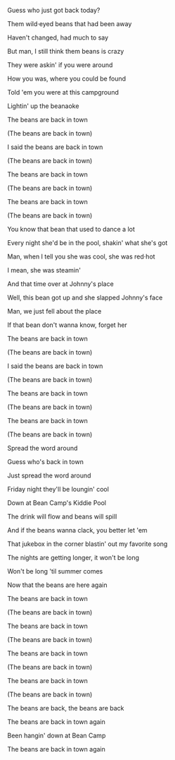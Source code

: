 Guess who just got back today?

Them wild·eyed beans that had been away

Haven't changed, had much to say

But man, I still think them beans is crazy

They were askin' if you were around

How you was, where you could be found

Told 'em you were at this campground

Lightin' up the beanaoke

The beans are back in town

(The beans are back in town)

I said the beans are back in town

(The beans are back in town)

The beans are back in town

(The beans are back in town)

The beans are back in town

(The beans are back in town)

You know that bean that used to dance a lot

Every night she'd be in the pool, shakin' what she's got

Man, when I tell you she was cool, she was red·hot

I mean, she was steamin'

And that time over at Johnny's place

Well, this bean got up and she slapped Johnny's face

Man, we just fell about the place

If that bean don't wanna know, forget her

The beans are back in town

(The beans are back in town)

I said the beans are back in town

(The beans are back in town)

The beans are back in town

(The beans are back in town)

The beans are back in town

(The beans are back in town)

Spread the word around

Guess who's back in town

Just spread the word around

Friday night they'll be loungin' cool

Down at Bean Camp's Kiddie Pool

The drink will flow and beans will spill

And if the beans wanna clack, you better let 'em

That jukebox in the corner blastin' out my favorite song

The nights are getting longer, it won't be long

Won't be long 'til summer comes

Now that the beans are here again

The beans are back in town

(The beans are back in town)

The beans are back in town

(The beans are back in town)

The beans are back in town

(The beans are back in town)

The beans are back in town

(The beans are back in town)

The beans are back, the beans are back

The beans are back in town again

Been hangin' down at Bean Camp

The beans are back in town again